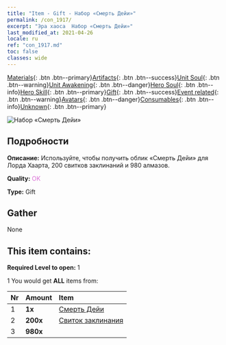 ```yaml
---
title: "Item - Gift - Набор «Смерть Дейи»"
permalink: /con_1917/
excerpt: "Эра хаоса  Набор «Смерть Дейи»"
last_modified_at: 2021-04-26
locale: ru
ref: "con_1917.md"
toc: false
classes: wide
---
```

 [Materials](/ItemsRU/){: .btn .btn--primary}[Artifacts](/ItemsRU/Artifacts/){: .btn .btn--success}[Unit Soul](/ItemsRU/UnitSoul/){: .btn .btn--warning}[Unit Awakening](/ItemsRU/UnitAwakening/){: .btn .btn--danger}[Hero Soul](/ItemsRU/HeroSoul/){: .btn .btn--info}[Hero Skill](/ItemsRU/HeroSkill/){: .btn .btn--primary}[Gift](/ItemsRU/Gift/){: .btn .btn--success}[Event related](/ItemsRU/Events/){: .btn .btn--warning}[Avatars](/ItemsRU/Avatars/){: .btn .btn--danger}[Consumables](/ItemsRU/Consumables/){: .btn .btn--info}[Unknown](/ItemsRU/Unknown/){: .btn .btn--primary}

 ![Набор «Смерть Дейи»](/images/t/i_907540.png)

## Подробности
 **Описание:** Используйте, чтобы получить облик «Смерть Дейи» для Лорда Хаарта, 200 свитков заклинаний и 980 алмазов.

 **Quality:** <span style="color: #DA70D6">OK</span>

 **Type:** Gift

## Gather

  None

## This item contains:

 **Required Level to open:** 1

 1 You would get **ALL** items  from:

  | Nr | Amount |     Item    |
  |:---|:-------|:------------|
  | 1 |  **1x** | [Смерть Дейи](/ItemsRU/con_1050/) |  | 
  | 2 |  **200x** | [Свиток заклинания](/ItemsRU/con_694/) |  | 
  | 3 |  **980x** | <i class="fas fa-gem"/> |  | 
